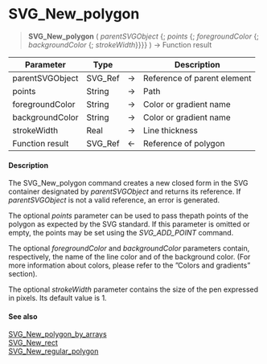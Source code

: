 # SVG_New_polygon

>**SVG_New_polygon** ( *parentSVGObject* {; *points* {; *foregroundColor* {; *backgroundColor* {; *strokeWidth*}}}} ) -> Function result

| Parameter | Type |  | Description |
| --- | --- | --- | --- |
| parentSVGObject | SVG_Ref | &#8594; | Reference of parent element |
| points | String | &#8594; | Path |
| foregroundColor | String | &#8594; | Color or gradient name |
| backgroundColor | String | &#8594; | Color or gradient name |
| strokeWidth | Real | &#8594; | Line thickness |
| Function result | SVG_Ref | &#8592; | Reference of polygon |



#### Description 

The SVG\_New\_polygon command creates a new closed form in the SVG container designated by *parentSVGObject* and returns its reference. If *parentSVGObject* is not a valid reference, an error is generated.

The optional *points* parameter can be used to pass thepath points of the polygon as expected by the SVG standard. If this parameter is omitted or empty, the points may be set using the *SVG\_ADD\_POINT* command.

The optional *foregroundColor* and *backgroundColor* parameters contain, respectively, the name of the line color and of the background color. (For more information about colors, please refer to the ”Colors and gradients” section).

The optional *strokeWidth* parameter contains the size of the pen expressed in pixels. Its default value is 1.

#### See also 

[SVG\_New\_polygon\_by\_arrays](SVG%5FNew%5Fpolygon%5Fby%5Farrays.md)  
[SVG\_New\_rect](SVG%5FNew%5Frect.md)  
[SVG\_New\_regular\_polygon](SVG%5FNew%5Fregular%5Fpolygon.md)  